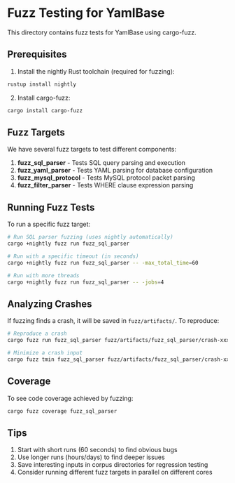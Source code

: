 # Fuzz Testing for YamlBase

This directory contains fuzz tests for YamlBase using cargo-fuzz.

## Prerequisites

1. Install the nightly Rust toolchain (required for fuzzing):
```bash
rustup install nightly
```

2. Install cargo-fuzz:
```bash
cargo install cargo-fuzz
```

## Fuzz Targets

We have several fuzz targets to test different components:

1. **fuzz_sql_parser** - Tests SQL query parsing and execution
2. **fuzz_yaml_parser** - Tests YAML parsing for database configuration
3. **fuzz_mysql_protocol** - Tests MySQL protocol packet parsing
4. **fuzz_filter_parser** - Tests WHERE clause expression parsing

## Running Fuzz Tests

To run a specific fuzz target:

```bash
# Run SQL parser fuzzing (uses nightly automatically)
cargo +nightly fuzz run fuzz_sql_parser

# Run with a specific timeout (in seconds)
cargo +nightly fuzz run fuzz_sql_parser -- -max_total_time=60

# Run with more threads
cargo +nightly fuzz run fuzz_sql_parser -- -jobs=4
```

## Analyzing Crashes

If fuzzing finds a crash, it will be saved in `fuzz/artifacts/`. To reproduce:

```bash
# Reproduce a crash
cargo fuzz run fuzz_sql_parser fuzz/artifacts/fuzz_sql_parser/crash-xxxxx

# Minimize a crash input
cargo fuzz tmin fuzz_sql_parser fuzz/artifacts/fuzz_sql_parser/crash-xxxxx
```

## Coverage

To see code coverage achieved by fuzzing:

```bash
cargo fuzz coverage fuzz_sql_parser
```

## Tips

1. Start with short runs (60 seconds) to find obvious bugs
2. Use longer runs (hours/days) to find deeper issues
3. Save interesting inputs in corpus directories for regression testing
4. Consider running different fuzz targets in parallel on different cores